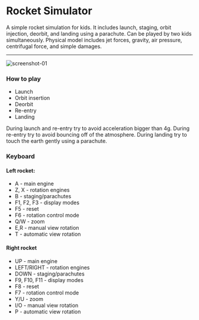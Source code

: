 Rocket Simulator
================

A simple rocket simulation for kids. It includes launch, staging, orbit injection, deorbit, and landing using a parachute. Can be played by two kids simultaneously. Physical model includes jet forces, gravity, air pressure, centrifugal force, and simple damages.

<hr>

![screenshot-01](https://cloud.githubusercontent.com/assets/9167230/5428329/500099a6-83bf-11e4-8c7f-f39b453c0836.jpeg)

### How to play
- Launch
- Orbit insertion
- Deorbit
- Re-entry
- Landing

During launch and re-entry try to avoid acceleration bigger than 4g. During re-entry try to avoid bouncing off of the atmosphere. During landing try to touch the earth gently using a parachute.

### Keyboard

#### Left rocket:
- A - main engine
- Z, X - rotation engines
- B - staging/parachutes
- F1, F2, F3 - display modes
- F5 - reset
- F6 - rotation control mode
- Q/W - zoom
- E,R - manual view rotation
- T - automatic view rotation

#### Right rocket
- UP - main engine
- LEFT/RIGHT - rotation engines
- DOWN - staging/parachutes
- F9, F10, F11 - display modes
- F8 - reset
- F7 - rotation control mode
- Y/U - zoom
- I/O - manual view rotation
- P - automatic view rotation

